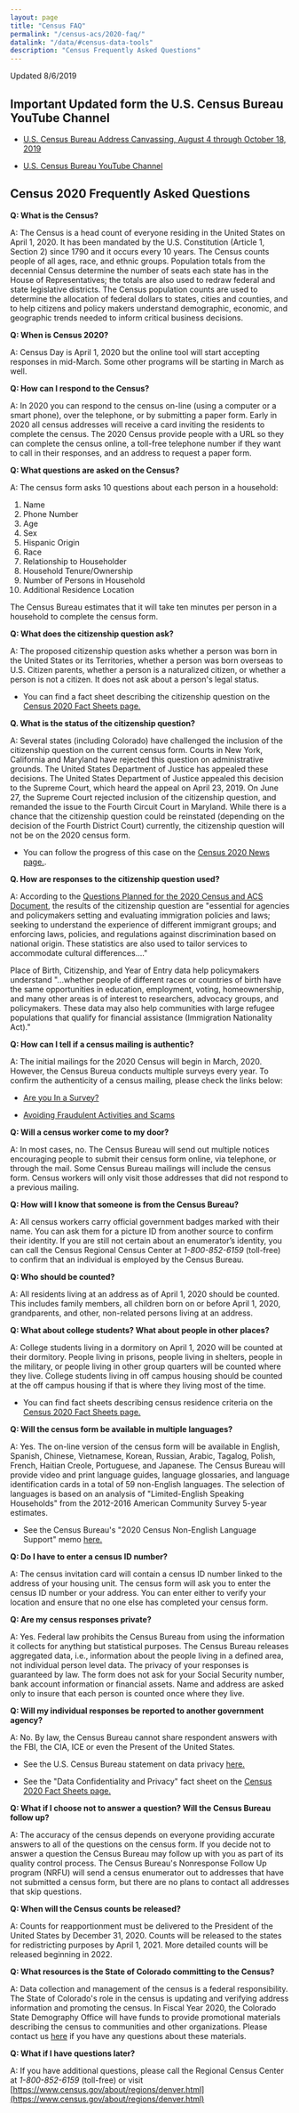 ```yaml
---
layout: page
title: "Census FAQ"
permalink: "/census-acs/2020-faq/"
datalink: "/data/#census-data-tools"
description: "Census Frequently Asked Questions"
---
```



Updated 8/6/2019

## Important Updated form the U.S. Census Bureau YouTube Channel

- [U.S. Census Bureau Address Canvassing, August 4 through October 18, 2019](https://youtu.be/tOSl4sc3Ts4)

- [U.S. Census Bureau YouTube Channel](https://www.youtube.com/user/uscensusbureau)

## Census 2020 Frequently Asked Questions

**Q: What is the Census?**

A: The Census is a head count of everyone residing in the United States on April 1, 2020.  It has been mandated by the U.S. Constitution (Article 1, Section 2) since 1790 and it occurs every 10 years.  The Census counts people of all ages, race, and ethnic groups. Population totals from the decennial Census determine the number of seats each state has in the House of Representatives; the totals are also used to redraw federal and state legislative districts. The Census population counts are used to determine the allocation of federal dollars to states, cities and counties, and to help citizens and policy makers understand demographic, economic, and geographic trends needed to inform critical business decisions.

**Q: When is Census 2020?**

A: Census Day is April 1, 2020 but the online tool will start accepting responses in mid-March.  Some other programs will be starting in March as well.

**Q: How can I respond to the Census?**

A: In 2020 you can respond to the census on-line (using a computer or a smart phone), over the telephone, or by submitting a paper form.  Early in 2020 all census addresses will receive a card inviting the residents to complete the census.  The 2020 Census provide people with a URL so they can complete the census online, a toll-free telephone number if they want to call in their responses, and an address to request a paper form.

**Q:  What questions are asked on the Census?**

A: The census form asks 10 questions about each person in a household:

1. Name
2. Phone Number
3. Age
4. Sex
5. Hispanic Origin
6. Race
7. Relationship to Householder 
8. Household Tenure/Ownership
9. Number of Persons in Household
10. Additional Residence Location
 
The Census Bureau estimates that it will take ten minutes per person in a household to complete the census form.

**Q: What does the citizenship question ask?**

A: The proposed citizenship question asks whether a person was born in the United States or its Territories, whether a person was born overseas to U.S. Citizen parents,  whether a person is a naturalized citizen, or whether a person is not a citizen.   It does not ask about a person's legal status.

- You can find a fact sheet describing the citizenship question on the  [Census 2020 Fact Sheets page.](https://demography.dola.colorado.gov/census-acs/2020-factsheets/)

**Q. What is the status of the citizenship question?**

A:  Several states (including Colorado) have challenged the inclusion of the citizenship question on the current census form.  Courts in New York, California and Maryland have rejected this question on administrative grounds.  The United States Department of Justice has appealed these decisions.  The United States Department of Justice appealed this decision to the Supreme Court, which heard the appeal on April 23, 2019. On June 27, the Supreme Court rejected inclusion of the citizenship question, and remanded the issue to the Fourth Circuit Court in Maryland.  While there is a chance that the citizenship question could be reinstated (depending on the decision of the Fourth District Court) currently, the citizenship question will not be on the 2020 census form.

- You can follow the progress of this case on the [Census 2020 News page.](https://demography.dola.colorado.gov/census-acs/2020-news/).


**Q. How are responses to the citizenship question used?**

A: According to the [Questions Planned for the 2020 Census and ACS Document](https://www2.census.gov/library/publications/decennial/2020/operations/planned-questions-2020-acs.pdf), the results of the citizenship question are "essential for agencies and policymakers setting and evaluating immigration policies and laws; seeking to understand the experience of different immigrant groups; and enforcing laws, policies, and regulations against discrimination based on national origin. These statistics are also used to tailor services to accommodate cultural differences...."   

Place of Birth, Citizenship, and  Year of Entry data help policymakers understand "...whether people of different races or countries of birth have the same opportunities in education, employment, voting, homeownership, and many other areas is of interest to researchers, advocacy groups, and policymakers. These data may also help communities with large refugee populations that qualify for financial assistance (Immigration Nationality Act)."  

 
**Q: How can I tell if a census mailing is authentic?**

A: The initial mailings for the 2020 Census will begin in March, 2020. However, the Census Bureua conducts multiple surveys every year.  To confirm the authenticity of a census mailing, please check the links below:

- [Are you In a Survey?](https://www.census.gov/programs-surveys/are-you-in-a-survey/survey-list.html) 

- [Avoiding Fraudulent Activities and Scams](https://www.census.gov/programs-surveys/are-you-in-a-survey/fraudulent-activity-and-scams.html)  

**Q: Will a census worker come to my door?**

A: In most cases, no.  The Census Bureau will send out multiple notices encouraging people to submit their census form online, via telephone, or through the mail.  Some Census Bureau mailings will include the census form.  Census workers will only visit those addresses that did not respond to a previous mailing. 

**Q: How will I know that someone is from the Census Bureau?**

A: All census workers carry official government badges marked with their name.  You can ask them for a picture ID from another source to confirm their identity.  If you are still not certain about an enumerator’s identity, you can call the Census Regional Census Center at *1-800-852-6159* (toll-free) to confirm that an individual is employed by the Census Bureau.

**Q: Who should be counted?**

A: All residents living at an address as of April 1, 2020 should be counted.  This includes family members, all children born on or before April 1, 2020,  grandparents, and other, non-related persons living at an address.

**Q: What about college students? What about people in other places?**

A: College students living in a dormitory on April 1, 2020 will be counted at their dormitory.  People living in prisons, people living in shelters, people in the military, or people living in other group quarters will be counted where they live.  College students living in off campus housing should be counted at the off campus housing if that is where they living most of the time.

 - You can find fact sheets describing census residence criteria on the [Census 2020 Fact Sheets page.](https://demography.dola.colorado.gov/census-acs/2020-factsheets/)

**Q: Will the census form be available in multiple languages?**

A: Yes.  The on-line version of the census form will be available in English, Spanish, Chinese, Vietnamese, Korean, Russian, Arabic,
Tagalog, Polish, French, Haitian Creole, Portuguese, and Japanese.  The Census Bureau will provide video and print language guides, language glossaries, and language identification cards in  a total of 59 non-English languages.  The selection of languages is based on an analysis of "Limited-English Speaking Households" from the 2012-2016 American Community Survey 5-year estimates.

- See the Census Bureau's "2020 Census Non-English Language Support" memo [here.](https://www2.census.gov/programs-surveys/decennial/2020/program-management/memo-series/2020-memo-2018_06.pdf)


**Q: Do I have to enter a census ID number?**

A: The census invitation card will contain a census ID number linked to the address of your housing unit.  The census form will ask you to enter the census ID number or your address.  You can enter either to verify your location and ensure that no one else has completed your census form.

**Q: Are my census responses private?**

A: Yes.  Federal law prohibits the Census Bureau from using the information it collects for anything but statistical purposes.  The Census Bureau releases aggregated data, i.e., information about the people living in a defined area, not individual person level data.  The privacy of your responses is guaranteed by law.  The form does not ask for your Social Security number, bank account information or financial assets.  Name and address are asked only to insure that each person is counted once where they live.  

**Q: Will my individual responses be reported to another government agency?**

A: No.  By law, the Census Bureau cannot share respondent answers with the FBI, the CIA, ICE or even the Present of the United States.

- See the U.S. Census Bureau statement on data privacy [here.](https://www.census.gov/content/dam/Census/library/factsheets/2019/comm/2020-confidentiality-factsheet.pdf)

- See the "Data Confidentiality and Privacy" fact sheet on the [Census 2020 Fact Sheets page.](https://demography.dola.colorado.gov/census-acs/2020-factsheets/)

**Q: What if I choose not to answer a question?  Will the Census Bureau follow up?**

A: The accuracy of the census depends on everyone providing accurate answers to all of the questions on the census form.  If you decide not to answer a question the Census Bureau may follow up with you as part of its quality control process.  The Census Bureau's Nonresponse Follow Up program (NRFU) will send a census enumerator out to addresses that have not submitted a census form, but there are no plans to contact all addresses that skip questions.

**Q: When will the Census counts be released?**

A: Counts for reapportionment must be delivered to the President of the United States by December 31, 2020.  Counts will be released to the states for redistricting purposes by April 1, 2021.  More detailed counts will be released beginning in 2022.


**Q: What resources is the State of Colorado committing to the Census?**

A: Data collection and management of the census is a federal responsibility.  The State of Colorado's role in the census is updating and verifying address information and promoting the census.  In Fiscal Year 2020, the Colorado State Demography Office will have funds to provide promotional materials describing the census to communities and other organizations.  Please contact us [here](mailto:adam.bickford@state.co.us)  if you have any questions about these materials.

**Q: What if I have questions later?**

A: If you have additional questions, please call the Regional Census Center at *1-800-852-6159* (toll-free) or visit [https://www.census.gov/about/regions/denver.html](https://www.census.gov/about/regions/denver.html)
